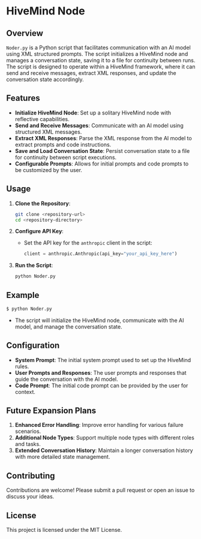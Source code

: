 
# HiveMind Node

## Overview
`Noder.py` is a Python script that facilitates communication with an AI model using XML structured prompts. The script initializes a HiveMind node and manages a conversation state, saving it to a file for continuity between runs. The script is designed to operate within a HiveMind framework, where it can send and receive messages, extract XML responses, and update the conversation state accordingly.

## Features
- **Initialize HiveMind Node**: Set up a solitary HiveMind node with reflective capabilities.
- **Send and Receive Messages**: Communicate with an AI model using structured XML messages.
- **Extract XML Responses**: Parse the XML response from the AI model to extract prompts and code instructions.
- **Save and Load Conversation State**: Persist conversation state to a file for continuity between script executions.
- **Configurable Prompts**: Allows for initial prompts and code prompts to be customized by the user.

## Usage
1. **Clone the Repository**:
    ```bash
    git clone <repository-url>
    cd <repository-directory>
    ```

2. **Configure API Key**:
   - Set the API key for the `anthropic` client in the script:
     ```python
     client = anthropic.Anthropic(api_key="your_api_key_here")
     ```

3. **Run the Script**:
    ```bash
    python Noder.py
    ```

## Example
```bash
$ python Noder.py
```
- The script will initialize the HiveMind node, communicate with the AI model, and manage the conversation state.

## Configuration
- **System Prompt**: The initial system prompt used to set up the HiveMind rules.
- **User Prompts and Responses**: The user prompts and responses that guide the conversation with the AI model.
- **Code Prompt**: The initial code prompt can be provided by the user for context.

## Future Expansion Plans
1. **Enhanced Error Handling**: Improve error handling for various failure scenarios.
2. **Additional Node Types**: Support multiple node types with different roles and tasks.
3. **Extended Conversation History**: Maintain a longer conversation history with more detailed state management.

## Contributing
Contributions are welcome! Please submit a pull request or open an issue to discuss your ideas.

## License
This project is licensed under the MIT License.
